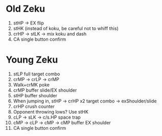 # Old Zeku

1. stHP -> EX flip
2. stHK (instead of koku, be careful not to whiff this)
3. crHP -> stLK -> mix koku and dash
4. CA single button confirm

# Young Zeku

1. stLP full target combo
2. crMP -> crLP -> crMP
3. Walk+crMK poke
4. crMP buffer slide/EX shoulder
5. stHP buffer shoulder
6. When jumping in, stHP -> crHP x2 target combo -> exShoulder/slide
7. crHP crush counter
8. Opponent throwing lows? Use stHK
9. cLP -> sLK -> c/s.HP space trap
10. cMP -> cLP -> cMP -> cMP buffer EX shoulder
11. CA single button confirm

